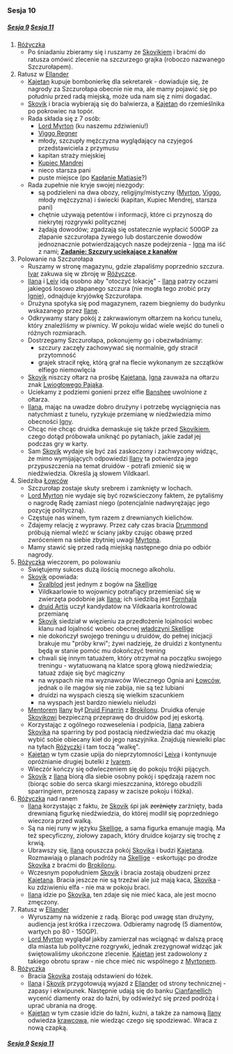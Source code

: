 ### Sesja 10
##### [Sesja 9](#sesja-009) [Sesja 11](#sesja-011)
1. [Różyczka](#l_rozyczka)
    - Po śniadaniu zbieramy się i ruszamy ze [Skovikiem](#p_skovik) i braćmi do ratusza omówić zlecenie na szczurzego grajka (roboczo nazwanego Szczurołapem).
2. Ratusz w [Ellander](#l_ellander)
    - [Kajetan](#g_kajetan) kupuje bombonierkę dla sekretarek - dowiaduje się, że nagrody za Szczurołapa obecnie nie ma, ale mamy pojawić się po południu przed radą miejską, może uda nam się z nimi dogadać.
    - [Skovik](#p_skovik) i bracia wybierają się do balwierza, a [Kajetan](#g_kajetan) do rzemieślnika po pokrowiec na topór.
    - Rada składa się z 7 osób:
        - [Lord Myrton](#p_lord_myrton) (ku naszemu zdziwieniu!)
        - [Viggo Regner](#p_viggo_regner)
        - młody, szczupły mężczyzna wyglądający na czyjegoś przedstawiciela z przymusu
        - kapitan straży miejskiej
        - [Kupiec Mandrej](#p_mandrej)
        - nieco starsza pani
        - puste miejsce (po [Kapłanie Matiasie](#p_kaplan_matias)?)
    - Rada zupełnie nie kryje swojej niezgody:
        - są podzieleni na dwa obozy, religijny/mistyczny ([Myrton](#p_lord_myrton), [Viggo](#p_viggo_regner), młody mężczyzna) i świecki (kapitan, Kupiec Mendrej, starsza pani)
        - chętnie używają petentów i informacji, które ci przynoszą do niekrytej rozgrywki politycznej
        - żądają dowodów; zgadzają się ostatecznie wypłacić 500GP za złapanie szczurołapa żywego lub dostarczenie dowodów jednoznacznie potwierdzających nasze podejrzenia - [Igna](#p_igna) ma iść z nami; **[Zadanie: Szczury uciekające z kanałów](#z_q6)**
3. Polowanie na Szczurołapa
    - Ruszamy w stronę magazynu, gdzie złapaliśmy poprzednio szczura. [Ivar](#p_ivar) zakuwa się w zbroję w [Różyczce](#l_rozyczka).
    - [Ilana](#g_ilana) i [Leiv](#p_leiv) idą osobno aby "otoczyć lokację" - [Ilana](#g_ilana) patrzy oczami jakiegoś losowo złapanego szczura (nie mogła tego zrobić przy [Ignie](#p_igna)), odnajduje kryjówkę Szczurołapa.
    - Drużyna spotyka się pod magazynem, razem biegniemy do budynku wskazanego przez [Ilanę](#g_ilana).
    - Odkrywamy stary pokój z zakrwawionym ołtarzem na końcu tunelu, który znaleźliśmy w piwnicy. W pokoju widać wiele wejść do tuneli o różnych rozmiarach.
    - Dostrzegamy Szczurołapa, pokonujemy go i obezwładniamy:
        - szczury zaczęły zachowywać się normalnie, gdy stracił przytomność
        - grajek stracił rękę, którą grał na flecie wykonanym ze szczątków elfiego niemowlęcia
    - [Skovik](#p_skovik) niszczy ołtarz na prośbę [Kajetana](#g_kajetan), [Igna](#p_igna) zauważa na ołtarzu znak [Lwiogłowego Pająka](#r_lwioglowy_pajak).
    - Uciekamy z podziemi gonieni przez elfie [Banshee](#b_banshee) uwolnione z ołtarza.
    - [Ilana](#g_ilana), mając na uwadze dobro drużyny i potrzebę wyciągnięcia nas natychmiast z tunelu, ryzykuje przemianę w niedźwiedzia mimo obecności [Igny](#p_igna). 
    - Chcąc nie chcąc druidka demaskuje się także przed [Skovikiem](#p_skovik), czego dotąd próbowała uniknąć po pytaniach, jakie zadał jej podczas gry w karty.
    - Sam [Skovik](#p_skovik) wydaje się być zaś zaskoczony i zachwycony widząc, że mimo wymijających odpowiedzi [Ilany](#g_ilana) ta potwierdza jego przypuszczenia na temat druidów - potrafi zmienić się w niedźwiedzia. Określa ją słowem Vildkaarl.
4. Siedziba [Łowców](#r_lowca)
    - Szczurołap zostaje skuty srebrem i zamknięty w lochach.
    - [Lord Myrton](#p_lord_myrton) nie wydaje się być rozwścieczony faktem, że pytaliśmy o nagrodę Radę zamiast niego (potencjalnie nadwyrężając jego pozycję polityczną).
    - Częstuje nas winem, tym razem z drewnianych kielichów.
    - Zdajemy relację z wyprawy. Przez cały czas bracia [Drummond](#p_drummond) próbują niemal wleźć w ściany jakby czując obawę przed zwróceniem na siebie zbytniej uwagi [Myrtona](#p_lord_myrton).
    - Mamy stawić się przed radą miejską następnego dnia po odbiór nagrody.
5. [Różyczka](#l_rozyczka) wieczorem, po polowaniu
    - Świętujemy sukces dużą ilością mocnego alkoholu.
    - [Skovik](#p_skovik) opowiada:
        - [Svalblod](#r_svalblod) jest jednym z bogów na [Skellige](#l_wyspy_skellige)
        - Vildkaarlowie to wojownicy potrafiący przemieniać się w zwierzęta podobnie jak [Ilana](#g_ilana); ich siedzibą jest [Fornhala](#l_fornhala)
        - [druid Artis](#p_druid_artis) uczył kandydatów na Vildkaarla kontrolować przemianę
        - [Skovik](#p_skovik) siedział w więzieniu za przedłożenie lojalności wobec klanu nad lojalność wobec obecnej [władczyni Skellige](#p_cerys)
        - nie dokończył swojego treningu u druidów, do pełnej inicjacji brakuje mu "próby krwi"; żywi nadzieję, że druidzi z kontynentu będą w stanie pomóc mu dokończyć trening
        - chwali się innym tatuażem, który otrzymał na początku swojego treningu - wytatuowaną na klatce sporą głową niedźwiedzia; tatuaż zdaje się być magiczny
        - na wyspach nie ma wyznawców Wiecznego Ognia ani [Łowców](#r_lowca), jednak o ile magów się nie zabija, nie są też lubiani
        - druidzi na wyspach cieszą się wielkim szacunkiem
        - na wyspach jest bardzo niewielu nieludzi
    - [Mentorem](#r_men) [Ilany](#g_ilana) był [Druid Finarrin](#p_druid_finarrin) z [Brokilonu](#l_brokilon). Druidka oferuje [Skovikowi](#p_skovik) bezpieczną przeprawę do druidów pod jej eskortą.
    - Korzystając z ogólnego rozweselenia i podpicia, [Ilana](#g_ilana) zabiera [Skovika](#p_skovik) na sparring by pod postacią niedźwiedzia dać mu okazję wybić sobie obiecany kieł do jego naszyjnika. Znajdują niewielki plac na tyłach [Różyczki](#l_rozyczka) i tam toczą "walkę".
    - [Kajetan](#g_kajetan) w tym czasie upija do nieprzytomności [Leiva](#p_leiv) i kontynuuje opróżnianie drugiej butelki z [Ivarem](#p_ivar).
    - Wieczór kończy się odwleczeniem się do pokoju trójki pijących. 
    - [Skovik](#p_skovik) z [Ilaną](#g_ilana) biorą dla siebie osobny pokój i spędzają razem noc (biorąc sobie do serca skargi mieszczanina, którego obudzili sparringiem, przenoszą zapasy w zacisze pokoju i łóżka).
6. [Różyczka](#l_rozyczka) nad ranem
    - [Ilana](#g_ilana) korzystając z faktu, że [Skovik](#p_skovik) śpi jak ~~zerżnięty~~ zarżnięty, bada drewnianą figurkę niedźwiedzia, do której modlił się poprzedniego wieczora przed walką. 
    - Są na niej runy w języku [Skellige](#l_wyspy_skellige), a sama figurka emanuje magią. Ma też specyficzny, ziołowy zapach, który druidce kojarzy się trochę z krwią.
    - Ubrawszy się, [Ilana](#g_ilana) opuszcza pokój [Skovika](#p_skovik) i budzi [Kajetana](#g_kajetan). Rozmawiają o planach podróży na [Skellige](#l_wyspy_skellige) - eskortując po drodze [Skovika](#p_skovik) z braćmi do [Brokilonu](#l_brokilon).
    - Wczesnym popołudniem [Skovik](#p_skovik) i bracia zostają obudzeni przez [Kajetana](#g_kajetan). Bracia jeszcze nie są trzeźwi ale już mają kaca, [Skovika](#p_skovik) - ku zdziwieniu elfa - nie ma w pokoju braci.
    - [Ilana](#g_ilana) idzie po [Skovika](#p_skovik), ten zdaje się nie mieć kaca, ale jest mocno zmęczony.
7. Ratusz w [Ellander](#l_ellander)
    - Wyruszamy na widzenie z radą. Biorąc pod uwagę stan drużyny, audiencja jest krótka i rzeczowa. Odbieramy nagrodę (5 diamentów, wartych po 80 - 150GP).
    - [Lord Myrton](#p_lord_myrton) wyglądał jakby zamierzał nas wciągnąć w dalszą pracę dla miasta lub polityczne rozgrywki, jednak zrezygnował widząc jak świętowaliśmy ukończone zlecenie. [Kajetan](#g_kajetan) jest zadowolony z takiego obrotu spraw - nie chce mieć nic wspólnego z [Myrtonem](#p_lord_myrton).
6. [Różyczka](#l_rozyczka)
    - Bracia [Skovika](#p_skovik) zostają odstawieni do łóżek.
    - [Ilana](#g_ilana) i [Skovik](#p_skovik) przygotowują wyjazd z [Ellander](#l_ellander) od strony technicznej - zapasy i ekwipunek. Następnie udają się do banku [Cianfanellich](#p_cianfanelli) wycenić diamenty oraz do łaźni, by odświeżyć się przed podróżą i uprać ubrania na drogę.
    - [Kajetan](#g_kajetan) w tym czasie idzie do łaźni, kuźni, a także za namową [Ilany](#g_ilana) odwiedza [krawcową](#p_eliza), nie wiedząc czego się spodziewać. Wraca z nową czapką.
##### [Sesja 9](#sesja-009) [Sesja 11](#sesja-011)